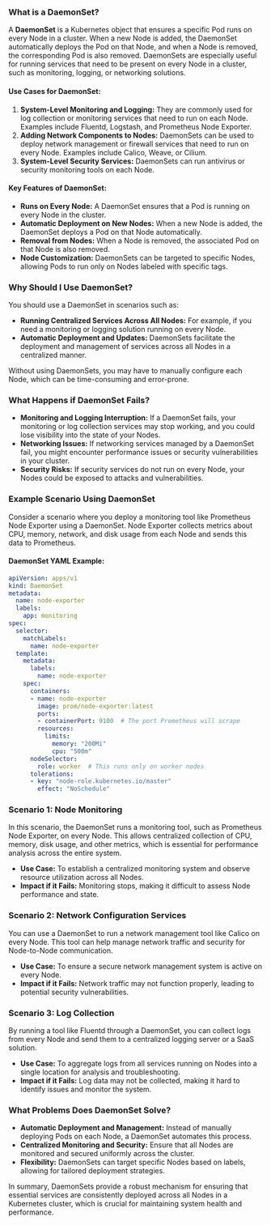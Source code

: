### **What is a DaemonSet?**

A **DaemonSet** is a Kubernetes object that ensures a specific Pod runs on every Node in a cluster. When a new Node is added, the DaemonSet automatically deploys the Pod on that Node, and when a Node is removed, the corresponding Pod is also removed. DaemonSets are especially useful for running services that need to be present on every Node in a cluster, such as monitoring, logging, or networking solutions.

#### **Use Cases for DaemonSet:**
1. **System-Level Monitoring and Logging:** They are commonly used for log collection or monitoring services that need to run on each Node. Examples include Fluentd, Logstash, and Prometheus Node Exporter.
2. **Adding Network Components to Nodes:** DaemonSets can be used to deploy network management or firewall services that need to run on every Node. Examples include Calico, Weave, or Cilium.
3. **System-Level Security Services:** DaemonSets can run antivirus or security monitoring tools on each Node.

#### **Key Features of DaemonSet:**
- **Runs on Every Node:** A DaemonSet ensures that a Pod is running on every Node in the cluster.
- **Automatic Deployment on New Nodes:** When a new Node is added, the DaemonSet deploys a Pod on that Node automatically.
- **Removal from Nodes:** When a Node is removed, the associated Pod on that Node is also removed.
- **Node Customization:** DaemonSets can be targeted to specific Nodes, allowing Pods to run only on Nodes labeled with specific tags.

### **Why Should I Use DaemonSet?**
You should use a DaemonSet in scenarios such as:
- **Running Centralized Services Across All Nodes:** For example, if you need a monitoring or logging solution running on every Node.
- **Automatic Deployment and Updates:** DaemonSets facilitate the deployment and management of services across all Nodes in a centralized manner.

Without using DaemonSets, you may have to manually configure each Node, which can be time-consuming and error-prone.

### **What Happens if DaemonSet Fails?**
- **Monitoring and Logging Interruption:** If a DaemonSet fails, your monitoring or log collection services may stop working, and you could lose visibility into the state of your Nodes.
- **Networking Issues:** If networking services managed by a DaemonSet fail, you might encounter performance issues or security vulnerabilities in your cluster.
- **Security Risks:** If security services do not run on every Node, your Nodes could be exposed to attacks and vulnerabilities.

### **Example Scenario Using DaemonSet**

Consider a scenario where you deploy a monitoring tool like Prometheus Node Exporter using a DaemonSet. Node Exporter collects metrics about CPU, memory, network, and disk usage from each Node and sends this data to Prometheus.

#### **DaemonSet YAML Example:**
```yaml
apiVersion: apps/v1
kind: DaemonSet
metadata:
  name: node-exporter
  labels:
    app: monitoring
spec:
  selector:
    matchLabels:
      name: node-exporter
  template:
    metadata:
      labels:
        name: node-exporter
    spec:
      containers:
      - name: node-exporter
        image: prom/node-exporter:latest
        ports:
        - containerPort: 9100  # The port Prometheus will scrape
        resources:
          limits:
            memory: "200Mi"
            cpu: "500m"
      nodeSelector:
        role: worker  # This runs only on worker nodes
      tolerations:
      - key: "node-role.kubernetes.io/master"
        effect: "NoSchedule"
```

### **Scenario 1: Node Monitoring**
In this scenario, the DaemonSet runs a monitoring tool, such as Prometheus Node Exporter, on every Node. This allows centralized collection of CPU, memory, disk usage, and other metrics, which is essential for performance analysis across the entire system.

- **Use Case:** To establish a centralized monitoring system and observe resource utilization across all Nodes.
- **Impact if it Fails:** Monitoring stops, making it difficult to assess Node performance and state.

### **Scenario 2: Network Configuration Services**
You can use a DaemonSet to run a network management tool like Calico on every Node. This tool can help manage network traffic and security for Node-to-Node communication.

- **Use Case:** To ensure a secure network management system is active on every Node.
- **Impact if it Fails:** Network traffic may not function properly, leading to potential security vulnerabilities.

### **Scenario 3: Log Collection**
By running a tool like Fluentd through a DaemonSet, you can collect logs from every Node and send them to a centralized logging server or a SaaS solution.

- **Use Case:** To aggregate logs from all services running on Nodes into a single location for analysis and troubleshooting.
- **Impact if it Fails:** Log data may not be collected, making it hard to identify issues and monitor the system.

### **What Problems Does DaemonSet Solve?**
- **Automatic Deployment and Management:** Instead of manually deploying Pods on each Node, a DaemonSet automates this process.
- **Centralized Monitoring and Security:** Ensure that all Nodes are monitored and secured uniformly across the cluster.
- **Flexibility:** DaemonSets can target specific Nodes based on labels, allowing for tailored deployment strategies.

In summary, DaemonSets provide a robust mechanism for ensuring that essential services are consistently deployed across all Nodes in a Kubernetes cluster, which is crucial for maintaining system health and performance.